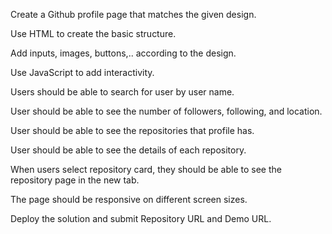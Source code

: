 
Create a Github profile page that matches the given design.

Use HTML to create the basic structure.

Add inputs, images, buttons,.. according to the design.

Use JavaScript to add interactivity.

Users should be able to search for user by user name.

User should be able to see the number of followers, following, and location.

User should be able to see the repositories that profile has.

User should be able to see the details of each repository.

When users select repository card, they should be able to see the repository page in the new tab.

The page should be responsive on different screen sizes.

Deploy the solution and submit Repository URL and Demo URL.